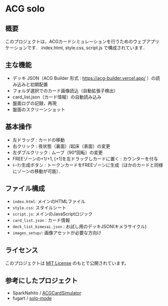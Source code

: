 # ACG solo

## 概要
このプロジェクトは，ACGカードシミュレーションを行うためのウェブアプリケーションです．
index.html, style.css, script.js で構成されています．

## 主な機能
- デッキ JSON（ACG Builder 形式 : https://acg-builder.vercel.app/ ）の読み込みと初期配置
- フォルダ選択でのカード画像読込（自動拡張子検出）
- card_list.json（カード情報）の自動読み込み
- 盤面ログの記録，再現
- 盤面のスクリーンショット

## 基本操作
- 左ドラッグ : カードの移動
- 右クリック : 夜状態（裏面）/起床（表面）の変更
- 左ダブルクリック : ムーブ（90°回転）の変更
- FREEゾーンの+1/+1, [+1]を左ドラッグしカードに置く : カウンターを付与
- ﾄｰｸﾝ生成ボタン : トークンカードをFREEゾーンに生成（ほかのカードと同様にゾーンの移動が可能）．

## ファイル構成
- `index.html`: メインのHTMLファイル
- `style.css`: スタイルシート
- `script.js`: メインのJavaScriptロジック
- `card_list.json` : カード情報
- `deck_list_kimesai.json` : お試し用のデッキJSON(キメラサイクル)
- `images_setup/`: 画像アセットが必要な方向け

## ライセンス
このプロジェクトは [MIT License](./LICENSE) のもとで公開されています。

## 参考にしたプロジェクト
- SparkNahito / [ACGCardSimulator](https://github.com/SparkNahito/ACGCardSimulator/tree/main/AcgPlaySimulator)
- fugart / [solo-mode](https://fugarta.github.io/solo-mode/)